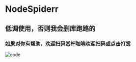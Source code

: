 # NodeSpiderr
## 低调使用，否则我会删库跑路的
### [如果对你有帮助，欢迎扫码赏杯咖啡欢迎扫码或点击打赏](https://gitee.com/huaxinclub/upic/blob/master/uPic/img/3in1.png)
![code](https://github.com/huaxinCLUB/NodeSpider/blob/master/newYaml/code.png)
